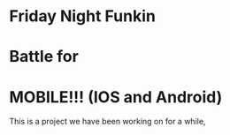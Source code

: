 # Friday Night Funkin
# Battle for
# MOBILE!!! (IOS and Android)

This is a project we have been working on for a while, 
